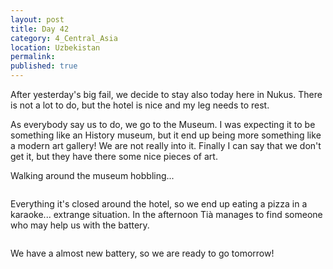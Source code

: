 ```yaml
---
layout: post
title: Day 42
category: 4_Central_Asia
location: Uzbekistan
permalink: 
published: true
---
```


After yesterday's big fail, we decide to stay also today here in Nukus. There is not a lot to do, but the hotel is nice and my leg needs to rest.

As everybody say us to do, we go to the Museum. I was expecting it to be something like an History museum, but it end up being more something like a modern art gallery! We are not really into it. Finally I can say that we don't get it, but they have there some nice pieces of art.

Walking around the museum hobbling...

<p><a
href="https://lh3.googleusercontent.com/Yz8Uez7TSJsUjOg79DYH0K18a6hqZzEy_fwdCbKmZ0i8pol5G-adxO5YDklHING7WsTEg-VvYfL3K_ZMZeJq-zPc96BdtyjtEEfvdpi46BagHw2-NFhN4-_JC8pLVyc4JlBJVLyLvdk2ZwV0OWL2QVaKa979o3N-yLe7lOQR0cowj2qdKJfUm10_qpIH3upYEixaG7SV8_Z0OaRJ1_wFkzDc3MIX5tVvYZ448RThd74EGzrfCZGJQkurj5sLPLQ0bZ1flFz9Gw4T8yg4Wzam83JBuX9CbYb6CdXgiZyOmwctHjXWR_UsPQf5DsFyq1HBl0bg5tYochhsTrJCtstAtP5f3ylxUwKnRwgz7jy2AFGAAzVqE--SpH28v1drcqMS4c-y4AceLpMWZ2M0ZwrH2lbFSu9OQa4gZjLfGSVh598z_2zZIrV8hXbqtzGyl6BQdhcDJgiE3NVQOQAfbhwb_RLxvlKuiAEiSjaRZLKcDvWzMTTytX0r8dqLh7rTN0rfdzuuZU5AkSOdv70Rh6kJpA5eeu5lIQnZBSUyZO28HLX66x4ed58hzKpBCzpDF53cWSwQsC1NW8Gm2hHNw3QYxl2uTAT9ukNYpLYZixrRJ7u1_rkIAd2L0AYLwnmpuo-U1ZLmxx8Z3rCIzVlTtKcnKLQ7LsJ9pvrG3A=w592-h789-no"><img 
src="https://lh3.googleusercontent.com/Yz8Uez7TSJsUjOg79DYH0K18a6hqZzEy_fwdCbKmZ0i8pol5G-adxO5YDklHING7WsTEg-VvYfL3K_ZMZeJq-zPc96BdtyjtEEfvdpi46BagHw2-NFhN4-_JC8pLVyc4JlBJVLyLvdk2ZwV0OWL2QVaKa979o3N-yLe7lOQR0cowj2qdKJfUm10_qpIH3upYEixaG7SV8_Z0OaRJ1_wFkzDc3MIX5tVvYZ448RThd74EGzrfCZGJQkurj5sLPLQ0bZ1flFz9Gw4T8yg4Wzam83JBuX9CbYb6CdXgiZyOmwctHjXWR_UsPQf5DsFyq1HBl0bg5tYochhsTrJCtstAtP5f3ylxUwKnRwgz7jy2AFGAAzVqE--SpH28v1drcqMS4c-y4AceLpMWZ2M0ZwrH2lbFSu9OQa4gZjLfGSVh598z_2zZIrV8hXbqtzGyl6BQdhcDJgiE3NVQOQAfbhwb_RLxvlKuiAEiSjaRZLKcDvWzMTTytX0r8dqLh7rTN0rfdzuuZU5AkSOdv70Rh6kJpA5eeu5lIQnZBSUyZO28HLX66x4ed58hzKpBCzpDF53cWSwQsC1NW8Gm2hHNw3QYxl2uTAT9ukNYpLYZixrRJ7u1_rkIAd2L0AYLwnmpuo-U1ZLmxx8Z3rCIzVlTtKcnKLQ7LsJ9pvrG3A=w592-h789-no" class="oversize" alt=""></a></p>


Everything it's closed around the hotel, so we end up eating a pizza in a karaoke... extrange situation. In the afternoon Tià manages to find someone who may help us with the battery.

<p><a
href="https://lh3.googleusercontent.com/gDlAusfGhIwsKQeqnVKkZG4j8zWJJrUAXv9JAOk0igPVngOsZVzzpm-QYoMHS6rDAVjn7AiQ6B-3-uFdHJEw9Xq_Lo8qWfe-0bzycvagu3PyvHikdd-KqOp_FHSBYp5skMt2AVjT118nB-gnba9xQWZUegH_Iqzdr52psN_gK-Yq2x_5C6nEPZEHJxAfrNU-BzMTGduUgdCf9Sli3UXS7r6UDk5MZYdYqMCAlrm00bLX8TeykDPC-4PVUsxSAp75TUPjUvyRzHLpqfpP2B8kL_bDAs4gZoSCT-N5vOlgCVfwkSqQNGu7LVAHJkMchpD2oB676evnjUgcyB6JyQx5V-AZLrRcnVpF_dai88K3ohmcihYViRqAperejzaBFIbDjk5gZs-_QmnIR479dcMKp6Gqd3M38SsWen3lIeFA-6aG598ane-H3aWiVODI3QmPoN5XOtQkVpPS6rucWSXQCcIfK29NwxZaawRSebZ2sBX7gdTEVrDkfuqL233r9G823JEa4iiKzoL23SNz4SR3q0Yrgul8r8Y-Xp1Mdzfag78CWYeRCwAeVCdz-LPKqryq2YrlVxn6xJ-QpwwxP_OTqFr7Oe9BgT1E9N_n3Nqpw-lS9fA7fPHUKJ4vrKilPR20uZfCWAp222wD2EKBArbrm6m3RLcnI3a-dQ=w1052-h789-no"><img 
src="https://lh3.googleusercontent.com/gDlAusfGhIwsKQeqnVKkZG4j8zWJJrUAXv9JAOk0igPVngOsZVzzpm-QYoMHS6rDAVjn7AiQ6B-3-uFdHJEw9Xq_Lo8qWfe-0bzycvagu3PyvHikdd-KqOp_FHSBYp5skMt2AVjT118nB-gnba9xQWZUegH_Iqzdr52psN_gK-Yq2x_5C6nEPZEHJxAfrNU-BzMTGduUgdCf9Sli3UXS7r6UDk5MZYdYqMCAlrm00bLX8TeykDPC-4PVUsxSAp75TUPjUvyRzHLpqfpP2B8kL_bDAs4gZoSCT-N5vOlgCVfwkSqQNGu7LVAHJkMchpD2oB676evnjUgcyB6JyQx5V-AZLrRcnVpF_dai88K3ohmcihYViRqAperejzaBFIbDjk5gZs-_QmnIR479dcMKp6Gqd3M38SsWen3lIeFA-6aG598ane-H3aWiVODI3QmPoN5XOtQkVpPS6rucWSXQCcIfK29NwxZaawRSebZ2sBX7gdTEVrDkfuqL233r9G823JEa4iiKzoL23SNz4SR3q0Yrgul8r8Y-Xp1Mdzfag78CWYeRCwAeVCdz-LPKqryq2YrlVxn6xJ-QpwwxP_OTqFr7Oe9BgT1E9N_n3Nqpw-lS9fA7fPHUKJ4vrKilPR20uZfCWAp222wD2EKBArbrm6m3RLcnI3a-dQ=w1052-h789-no" class="oversize" alt=""></a></p>


We have a almost new battery, so we are ready to go tomorrow!